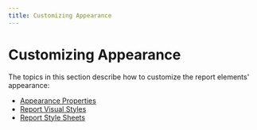 ```yaml
---
title: Customizing Appearance
---
```

# Customizing Appearance

The topics in this section describe how to customize the report elements' appearance:

* [Appearance Properties](customize-appearance\appearance-properties.md)
* [Report Visual Styles](customize-appearance\report-visual-styles.md)
* [Report Style Sheets](customize-appearance\report-style-sheets.md)
